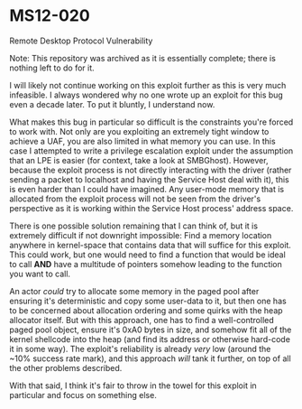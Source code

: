 # MS12-020
 Remote Desktop Protocol Vulnerability

Note: This repository was archived as it is essentially complete; there is nothing left to do for it.

I will likely not continue working on this exploit further as this is very much infeasible. I always wondered why no one wrote up an exploit for this bug even a decade later. To put it bluntly, I understand now.

What makes this bug in particular so difficult is the constraints you're forced to work with. Not only are you exploiting an extremely tight window to achieve a UAF, you are also limited in what memory you can use. In this case I attempted to write a privilege escalation exploit under the assumption that an LPE is easier (for context, take a look at SMBGhost). However, because the exploit process is not directly interacting with the driver (rather sending a packet to localhost and having the Service Host deal with it), this is even harder than I could have imagined. Any user-mode memory that is allocated from the exploit process will not be seen from the driver's perspective as it is working within the Service Host process' address space.

There is one possible solution remaining that I can think of, but it is extremely difficult if not downright impossible:
Find a memory location anywhere in kernel-space that contains data that will suffice for this exploit. This could work, but one would need to find a function that would be ideal to call **AND** have a multitude of pointers somehow leading to the function you want to call.

An actor *could* try to allocate some memory in the paged pool after ensuring it's deterministic and copy some user-data to it, but then one has to be concerned about allocation ordering and some quirks with the heap allocator itself. But with this approach, one has to find a well-controlled paged pool object, ensure it's 0xA0 bytes in size, and somehow fit all of the kernel shellcode into the heap (and find its address or otherwise hard-code it in some way). The exploit's reliability is already *very* low (around the ~10% success rate mark), and this approach *will* tank it further, on top of all the other problems described.

With that said, I think it's fair to throw in the towel for this exploit in particular and focus on something else.
